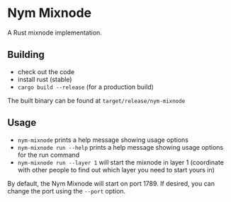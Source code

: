 # Nym Mixnode

A Rust mixnode implementation.

## Building

* check out the code
* install rust (stable)
* `cargo build --release` (for a production build)

The built binary can be found at `target/release/nym-mixnode`

## Usage

* `nym-mixnode` prints a help message showing usage options
* `nym-mixnode run --help` prints a help message showing usage options for the run command
* `nym-mixnode run --layer 1` will start the mixnode in layer 1 (coordinate with other people to find out which layer you need to start yours in)

By default, the Nym Mixnode will start on port 1789. If desired, you can change the port using the `--port` option. 
